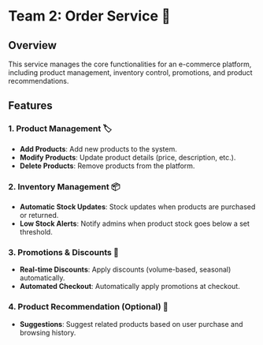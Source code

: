 # Team 2: Order Service 🛒

## Overview
This service manages the core functionalities for an e-commerce platform, including product management, inventory control, promotions, and product recommendations.

## Features

### 1. **Product Management** 🏷️
- **Add Products**: Add new products to the system.
- **Modify Products**: Update product details (price, description, etc.).
- **Delete Products**: Remove products from the platform.

### 2. **Inventory Management** 📦
- **Automatic Stock Updates**: Stock updates when products are purchased or returned.
- **Low Stock Alerts**: Notify admins when product stock goes below a set threshold.

### 3. **Promotions & Discounts** 🎉
- **Real-time Discounts**: Apply discounts (volume-based, seasonal) automatically.
- **Automated Checkout**: Automatically apply promotions at checkout.

### 4. **Product Recommendation** (Optional) 🤖
- **Suggestions**: Suggest related products based on user purchase and browsing history.
